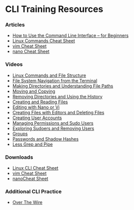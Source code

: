 # CLI Training Resources

### Articles
- <a href="https://www.freecodecamp.org/news/how-to-use-the-cli-beginner-guide/" target="_blank">How to Use the Command Line Interface – for Beginners</a>  
- <a href="https://www.geeksforgeeks.org/linux-commands-cheat-sheet/" target="_blank">Linux Commands Cheat Sheet</a>  
- <a href="https://phoenixnap.com/kb/vim-commands-cheat-sheet" target="_blank">vim Cheat Sheet</a>  
- <a href="https://itsfoss.com/nano-editor-guide/" target="_blank">nano Cheat Sheet</a>


### Videos
- <a href="https://www.youtube.com/watch?v=N9j--n-zGgc" target="_blank">Linux Commands and File Structure</a>  
- <a href="https://www.youtube.com/watch?v=lI0mUMqBesU" target="_blank">File System Navigation from the Terminal</a>  
- <a href="https://www.youtube.com/watch?v=7JYJO_D8zVs" target="_blank">Making Directories and Understanding File Paths</a>  
- <a href="https://www.youtube.com/watch?v=gSVg40u0fZE" target="_blank">Moving and Copying</a>  
- <a href="https://www.youtube.com/watch?v=twREXouRxns" target="_blank">Removing Directories and Using the History</a>  
- <a href="https://www.youtube.com/watch?v=2DcDQe8idtU" target="_blank">Creating and Reading Files</a>  
- <a href="https://www.youtube.com/watch?v=rR_n2ciilrc" target="_blank">Editing with Nano or Vi</a>  
- <a href="https://www.youtube.com/watch?v=l0d7ks9ZkjU" target="_blank">Creating Files with Editors and Deleting Files</a>  
- <a href="https://www.youtube.com/watch?v=y6-e233rrQE" target="_blank">Creating User Accounts</a>  
- <a href="https://www.youtube.com/watch?v=to0GrfGERK0" target="_blank">Managing Permissions and Sudo Users</a>  
- <a href="https://www.youtube.com/watch?v=7IsIjTBK7kk" target="_blank">Exploring Sudoers and Removing Users</a>  
- <a href="https://www.youtube.com/watch?v=BJJBSUe5JEk" target="_blank">Groups</a>  
- <a href="https://www.youtube.com/watch?v=P-BJP9wVH_U" target="_blank">Passwords and Shadow Hashes</a>  
- <a href="https://www.youtube.com/watch?v=2neT3phfYts" target="_blank">Less Grep and Pipe</a>


### Downloads
- <a href="./downloads/lecture2-cli-cheat-sheet.pdf" download>Linux CLI Cheat Sheet</a><br>
- <a href="./downloads/lecture2-vim-cheat-sheet.pdf" download>vim Cheat Sheet</a><br>
- <a href="./downloads/lecture2-nano-cheat-sheet.pdf" download>nanoCheat Sheet</a><br>

### Additional CLI Practice
- <a href="https://overthewire.org/wargames/" target="_blank">Over The Wire</a>
